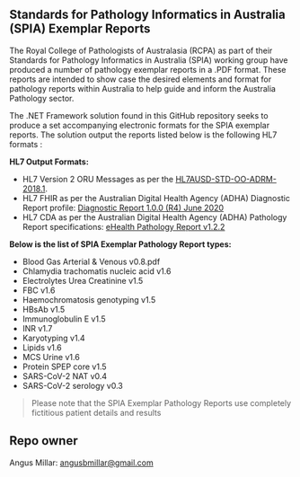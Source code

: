 

## Standards for Pathology Informatics in Australia (SPIA) Exemplar Reports ##

The Royal College of Pathologists of Australasia (RCPA) as part of their Standards for Pathology Informatics in Australia (SPIA) working group have produced a number of pathology exemplar reports in a .PDF format. These reports are intended to show case the desired elements and format for pathology reports within Australia to help guide and inform the Australia Pathology sector. 

The .NET Framework solution found in this GitHub repository seeks to produce a set accompanying electronic formats for the SPIA exemplar reports. The solution output the reports listed below is the following HL7 formats :

**HL7 Output Formats:**
* HL7 Version 2 ORU Messages as per the [HL7AUSD-STD-OO-ADRM-2018.1](https://confluence.hl7australia.com/display/OOADRM20181/Australian+Diagnostics+and+Referral+Messaging+-+Localisation+of+HL7+Version+2.4).
* HL7 FHIR as per the Australian Digital Health Agency (ADHA) Diagnostic Report profile: [Diagnostic Report 1.0.0 (R4) June 2020](https://github.com/AuDigitalHealth/ci-fhir-r4/releases)
* HL7 CDA as per the Australian Digital Health Agency (ADHA) Pathology Report specifications: [eHealth Pathology Report v1.2.2](https://developer.digitalhealth.gov.au/specifications/clinical-documents/ep-2558-2017)

**Below is the list of SPIA Exemplar Pathology Report types:**

* Blood Gas Arterial & Venous v0.8.pdf
* Chlamydia trachomatis nucleic acid v1.6
* Electrolytes Urea Creatinine v1.5
* FBC v1.6
* Haemochromatosis genotyping v1.5
* HBsAb v1.5
* Immunoglobulin E v1.5
* INR v1.7
* Karyotyping v1.4
* Lipids v1.6
* MCS Urine v1.6
* Protein SPEP core v1.5
* SARS-CoV-2 NAT v0.4
* SARS-CoV-2 serology v0.3

> Please note that the SPIA Exemplar Pathology Reports use completely fictitious patient details and results

## Repo owner ##

Angus Millar: angusbmillar@gmail.com
